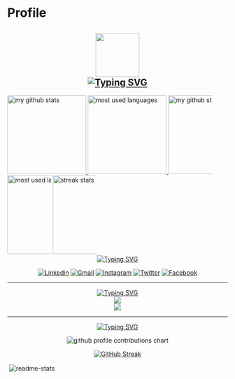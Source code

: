 # Profile

<h2 align="center">
    <img src="spaceship.gif" width="100">
    <br>
<div>
    <a href="https://git.io/typing-svg">
    <img src="https://readme-typing-svg.demolab.com?font=Fira+Code&color=00ff00&center=true&vCenter=true&width=435&lines=Hi%2C+I'm+Induwara" alt="Typing SVG" />
    </a>
</div>		
</h2>

<a href="https://github.com/anuraghazra/github-readme-stats">
<img height="180em" src="https://camo.githubusercontent.com/566d9005248b1166b87a28bad1d4a0fa6a71ae0aa4004db707b29e22a4ed9757/68747470733a2f2f6769746875622d726561646d652d73746174732d6361726f6c34322e76657263656c2e6170702f6170693f757365726e616d653d4361726f6c343226636f756e745f707269766174653d747275652673686f775f69636f6e733d74727565267468656d653d6d69646e696768742d707572706c6526686964655f626f726465723d7472756526686964655f7469746c653d74727565" alt="my github stats" data-canonical-src="https://github-readme-stats-carol42.vercel.app/api?username=Carol42&amp;count_private=true&amp;show_icons=true&amp;theme=midnight-purple&amp;hide_border=true&amp;hide_title=true" style="max-width: 100%;">
</a>

<a href="https://github.com/anuraghazra/github-readme-stats">
<img height="180em" src="https://camo.githubusercontent.com/527db46400266ef557d48b624b3432d8195a24098a953a8cf5caa9d64ce5e21e/68747470733a2f2f6769746875622d726561646d652d73746174732d6361726f6c34322e76657263656c2e6170702f6170692f746f702d6c616e67732f3f757365726e616d653d4361726f6c3432267468656d653d6d69646e696768742d707572706c6526686964655f626f726465723d74727565266c61796f75743d636f6d7061637426637573746f6d5f7469746c653d4d6f73742b557365642b4c616e6775616765732a266c616e67735f636f756e743d3130" alt="most used languages" data-canonical-src="https://github-readme-stats-carol42.vercel.app/api/top-langs/?username=Carol42&amp;theme=midnight-purple&amp;hide_border=true&amp;layout=compact&amp;custom_title=Most+Used+Languages*&amp;langs_count=10" style="max-width: 100%;">
</a>


<img height="180em" src="https://camo.githubusercontent.com/566d9005248b1166b87a28bad1d4a0fa6a71ae0aa4004db707b29e22a4ed9757/68747470733a2f2f6769746875622d726561646d652d73746174732d6361726f6c34322e76657263656c2e6170702f6170693f757365726e616d653d696e6475776172616665726e616e646f&amp;count_private=true&amp;show_icons=true&amp;theme=midnight-purple&amp;hide_border=true&amp;hide_title=true" alt="my github stats" data-canonical-src="https://github-readme-stats-carol42.vercel.app/api?username=induwarafernando&amp;count_private=true&amp;show_icons=true&amp;theme=midnight-purple&amp;hide_border=true&amp;hide_title=true" style="max-width: 100;">

<img height="180em" src="https://camo.githubusercontent.com/527db46400266ef557d48b624b3432d8195a24098a953a8cf5caa9d64ce5e21e/68747470733a2f2f6769746875622d726561646d652d73746174732d6361726f6c34322e76657263656c2e6170702f6170692f746f702d6c616e67732f3f757365726e616d653d696e6475776172616665726e616e646f&amp;theme=midnight-purple&amp;hide_border=true&amp;layout=compact&amp;custom_title=Most+Used+Languages*&amp;langs_count=10" alt="most used languages" data-canonical-src="https://github-readme-stats-carol42.vercel.app/api/top-langs/?username=induwarafernando&amp;theme=midnight-purple&amp;hide_border=true&amp;layout=compact&amp;custom_title=Most+Used+Languages*&amp;langs_count=10" style="max-width: 100;">

<img height="180em" src="https://camo.githubusercontent.com/83ef43ba429bc64afb3b5de41b6c6c68e29b9d26aaf68a47d4d92628c2390081/68747470733a2f2f73747265616b2d73746174732e64656d6f6c61622e636f6d2f3f757365723d696e6475776172616665726e616e646f&amp;theme=midnight-purple&amp;hide_border=true" alt="streak stats" data-canonical-src="https://streak-stats.demolab.com/?user=induwarafernando&amp;theme=midnight-purple&amp;hide_border=true" style="max-width: 100;">


<div align="center">
    <a href="https://git.io/typing-svg">
        <img src="https://readme-typing-svg.demolab.com?font=Fira+Code&duration=1&pause=1&color=ABD200&center=true&vCenter=true&repeat=false&width=435&lines=My+Socials" alt="Typing SVG" />
    </a>
    <br>

[![Linkedin](https://img.shields.io/badge/LinkedIn-0077B5?style=for-the-badge&logo=linkedin&logoColor=white)](https://www.linkedin.com/in/induwara-fernando-994396243/)
[![Gmail](https://img.shields.io/badge/Gmail-D14836?style=for-the-badge&logo=gmail&logoColor=white)](mailto:induwarafernando9@gmail.com)
[![Instagram](https://img.shields.io/badge/Instagram-E4405F?style=for-the-badge&logo=instagram&logoColor=white)](https://www.instagram.com/__.induwara/)
[![Twitter](https://img.shields.io/badge/Twitter-1DA1F2?style=for-the-badge&logo=twitter&logoColor=white&link=https%3A%2F%2Ftwitter.com%2Fitzluminara)](https://twitter.com/itzluminara)
[![Facebook](https://img.shields.io/badge/Facebook-1877F2?style=for-the-badge&logo=facebook&logoColor=white)](https://www.facebook.com/eternal.burn/)
<div>
<hr> 

<p align="center">
    <a href="https://git.io/typing-svg">
        <img src="https://readme-typing-svg.demolab.com?font=Fira+Code&duration=1&pause=1&color=ABD200&center=true&vCenter=true&repeat=false&width=435&lines=Languages+and+Tools" alt="Typing SVG" />
    </a>
    <br>
    <a href="https://skillicons.dev">
        <img src="https://skillicons.dev/icons?i=js,py,cs,html,css,bash,linux,git" />
        <br>
        <img src="https://skillicons.dev/icons?i=vscode,ps" />
    </a>
</p>
<hr>

<div align="center">
    <a href="https://git.io/typing-svg">
        <img src="https://readme-typing-svg.demolab.com?font=Fira+Code&duration=1&pause=1&color=ABD200&center=true&vCenter=true&repeat=false&width=435&lines=My+Contributions" alt="Typing SVG" />
    </a>
</div>

<p align="center" >
	<picture>
	  <source media="(prefers-color-scheme: dark)"  srcset="https://raw.githubusercontent.com/induwarafernando/induwarafernando/output-3d-contrib/profile-custom-hacker.svg" />
	  <img alt="github profile contributions chart"    src="https://raw.githubusercontent.com/induwarafernando/induwarafernando/output-3d-contrib/profile-custom-hacker.svg" />
	</picture>
</p>

[![GitHub Streak](http://github-readme-streak-stats.herokuapp.com?user=induwarafernando&theme=merko&hide_border=true&ring=16FF00&fire=16FF00)](https://git.io/streak-stats)


<p align="left">&nbsp;<img align="center" src="https://github-readme-stats.vercel.app/api?username=induwarafernando&show_icons=true&theme=merko&rank_icon=github&hide_border=true&locale=en" alt="readme-stats" />
